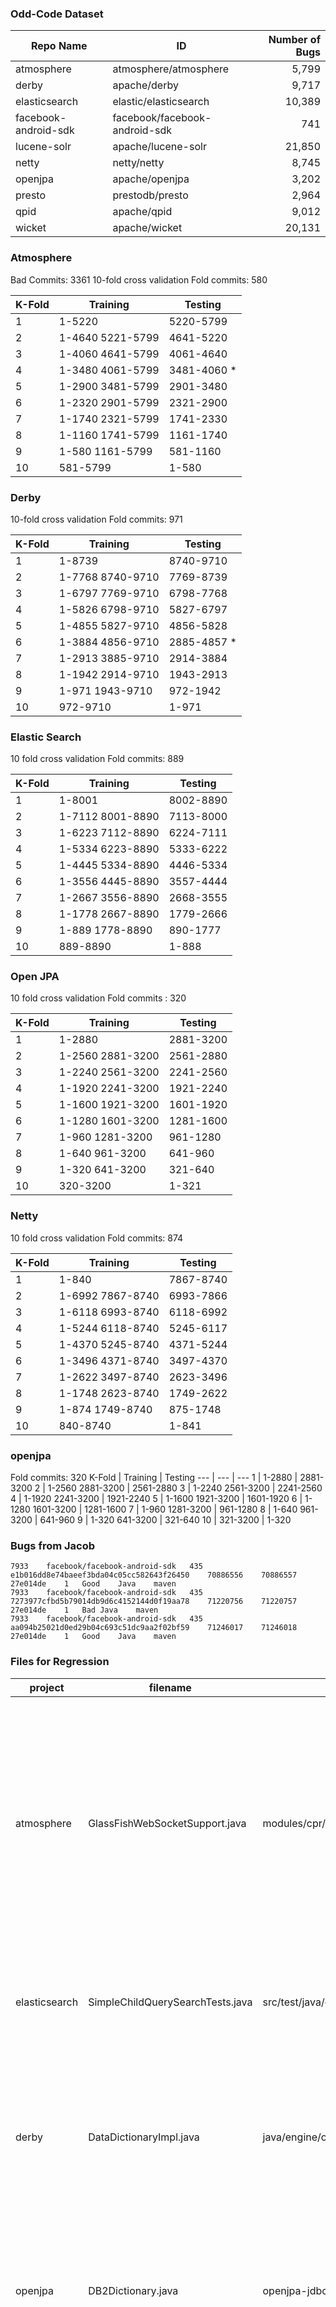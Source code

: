 ### Odd-Code Dataset

Repo Name | ID | Number of Bugs 
--- | --- | ---: 
atmosphere | atmosphere/atmosphere | 5,799
derby | apache/derby | 9,717 | 
elasticsearch | elastic/elasticsearch | 10,389
facebook-android-sdk | facebook/facebook-android-sdk | 741
lucene-solr | apache/lucene-solr | 21,850
netty | netty/netty | 8,745
openjpa | apache/openjpa | 3,202
presto | prestodb/presto | 2,964
qpid | apache/qpid | 9,012
wicket | apache/wicket | 20,131

### Atmosphere
Bad Commits: 3361
10-fold cross validation
Fold commits: 580

K-Fold | Training | Testing
--- | --- | ---
1 | 1-5220 | 5220-5799
2 | 1-4640 5221-5799 | 4641-5220
3 | 1-4060 4641-5799 | 4061-4640
4 | 1-3480 4061-5799 | 3481-4060 *
5 | 1-2900 3481-5799 | 2901-3480 
6 | 1-2320 2901-5799 | 2321-2900
7 | 1-1740 2321-5799 | 1741-2330 
8 | 1-1160 1741-5799 | 1161-1740
9 | 1-580 1161-5799 | 581-1160
10 | 581-5799 | 1-580 

### Derby
10-fold cross validation
Fold commits: 971

K-Fold | Training | Testing
--- | --- | ---
1 | 1-8739 | 8740-9710
2 | 1-7768 8740-9710 | 7769-8739
3 | 1-6797 7769-9710 | 6798-7768
4 | 1-5826 6798-9710 | 5827-6797 
5 | 1-4855 5827-9710 | 4856-5828 
6 | 1-3884 4856-9710 | 2885-4857 *
7 | 1-2913 3885-9710 | 2914-3884
8 | 1-1942 2914-9710 | 1943-2913
9 | 1-971 1943-9710 | 972-1942
10 | 972-9710 | 1-971 


### Elastic Search
10 fold cross validation
Fold commits: 889

K-Fold | Training | Testing
--- | --- | ---
1 | 1-8001 | 8002-8890
2 | 1-7112 8001-8890 | 7113-8000
3 | 1-6223 7112-8890 | 6224-7111
4 | 1-5334 6223-8890 | 5333-6222
5 | 1-4445 5334-8890 | 4446-5334
6 | 1-3556 4445-8890 | 3557-4444
7 | 1-2667 3556-8890 | 2668-3555
8 | 1-1778 2667-8890 | 1779-2666
9 | 1-889 1778-8890 | 890-1777
10 | 889-8890 | 1-888


### Open JPA
10 fold cross validation
Fold commits : 320

K-Fold | Training | Testing
--- | --- | ---
1 | 1-2880 | 2881-3200 
2 | 1-2560 2881-3200 | 2561-2880
3 | 1-2240 2561-3200 | 2241-2560
4 | 1-1920 2241-3200 | 1921-2240
5 | 1-1600 1921-3200 | 1601-1920
6 | 1-1280 1601-3200 | 1281-1600
7 | 1-960 1281-3200 | 961-1280
8 | 1-640 961-3200 | 641-960
9 | 1-320 641-3200 | 321-640
10 | 320-3200 | 1-321

### Netty
10 fold cross validation
Fold commits: 874

K-Fold | Training | Testing
-- | --- | ---
1 | 1-840 | 7867-8740
2 | 1-6992 7867-8740 | 6993-7866
3 | 1-6118 6993-8740 | 6118-6992
4 | 1-5244 6118-8740 | 5245-6117
5 | 1-4370 5245-8740 | 4371-5244
6 | 1-3496 4371-8740 | 3497-4370
7 | 1-2622 3497-8740 | 2623-3496
8 | 1-1748 2623-8740 | 1749-2622
9 | 1-874 1749-8740 | 875-1748
10 | 840-8740 | 1-841

### openjpa
Fold commits: 320
K-Fold | Training | Testing
--- | --- | ---
1 | 1-2880 | 2881-3200
2 | 1-2560 2881-3200 | 2561-2880
3 | 1-2240 2561-3200 | 2241-2560
4 | 1-1920 2241-3200 | 1921-2240
5 | 1-1600 1921-3200 | 1601-1920
6 | 1-1280 1601-3200 | 1281-1600
7 | 1-960 1281-3200 | 961-1280
8 | 1-640 961-3200 | 641-960
9 | 1-320 641-3200 | 321-640
10 | 321-3200 | 1-320

### Bugs from Jacob
```
7933	facebook/facebook-android-sdk	435	e1b016dd8e74baeef3bda04c05cc582643f26450	70886556	70886557	27e014de	1	Good	Java	maven
7933	facebook/facebook-android-sdk	435	7273977cfbd5b79014db9d6c4152144d0f19aa78	71220756	71220757	27e014de	1	Bad	Java	maven
7933	facebook/facebook-android-sdk	435	aa094b25021d0ed29b04c693c51dc9aa2f02bf59	71246017	71246018	27e014de	1	Good	Java	maven
```

### Files for Regression
project | filename | filePath | commitIDs
--- | --- | --- | ---
atmosphere | GlassFishWebSocketSupport.java | modules/cpr/src/main/java/org/atmosphere/container/GlassFishWebSocketSupport.java | [5264, 3493, 1370, 1408, 347, 4224, 5729, 1867, 399, 5544, 1012, 3581, 5744, 5272, 5264, 4568, 3425, 1584, 2150, 2726]
elasticsearch | SimpleChildQuerySearchTests.java | src/test/java/org/elasticsearch/test/integration/search/child/SimpleChildQuerySearchTests.java | [7576, 6101, 8218, 2249, 6410, 624, 8800, 1153]
derby | DataDictionaryImpl.java | java/engine/org/apache/derby/impl/sql/catalog/DataDictionaryImpl.java | [6816, 6000, 2694, 2560, 6127, 8684, 2036, 8884, 254, , 5778, 3567, 3422, 5739]
openjpa | DB2Dictionary.java | openjpa-jdbc/src/main/java/org/apache/openjpa/jdbc/sql/DB2Dictionary.java |[2194, 2349, 2063, 1395, 1100, 1141, 2835, 1264, 1805, 704, 3089]
netty | AbstractChannel.java | transport/src/main/java/io/netty/channel/AbstractChannel.java | [6931, 6540, 2048, 312, 8663, 2814, 3516, 1275, 2344, 5631, 5888, 8743, 2271, 5838, 2208, 6426, 7472, 6833, 5295, 7031, 6048, 5558]
